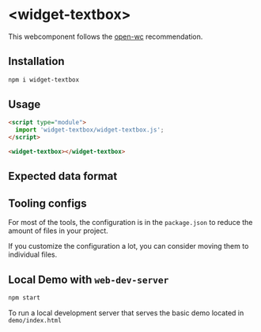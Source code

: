 # \<widget-textbox>

This webcomponent follows the [open-wc](https://github.com/open-wc/open-wc) recommendation.

## Installation

```bash
npm i widget-textbox
```

## Usage

```html
<script type="module">
  import 'widget-textbox/widget-textbox.js';
</script>

<widget-textbox></widget-textbox>
```
## Expected data format

## Tooling configs

For most of the tools, the configuration is in the `package.json` to reduce the amount of files in your project.

If you customize the configuration a lot, you can consider moving them to individual files.

## Local Demo with `web-dev-server`

```bash
npm start
```

To run a local development server that serves the basic demo located in `demo/index.html`

